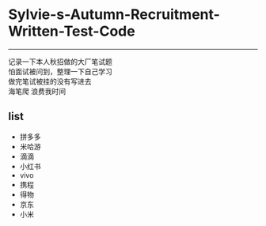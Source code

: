 # Sylvie-s-Autumn-Recruitment-Written-Test-Code  
---
记录一下本人秋招做的大厂笔试题  
怕面试被问到，整理一下自己学习  
做完笔试被挂的没有写进去  
海笔爬 浪费我时间  

## list
* 拼多多
* 米哈游
* 滴滴
* 小红书
* vivo
* 携程
* 得物
* 京东
* 小米


